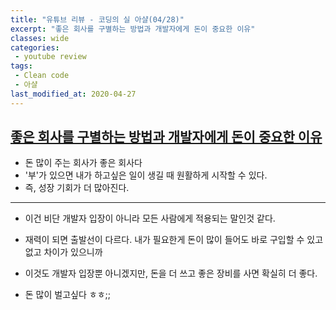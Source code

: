 ```yaml
---
title: "유튜브 리뷰 - 코딩의 실 아샬(04/28)"
excerpt: "좋은 회사를 구별하는 방법과 개발자에게 돈이 중요한 이유"
classes: wide
categories:
 - youtube review
tags:
 - Clean code
 - 아샬
last_modified_at: 2020-04-27
---
```




## [좋은 회사를 구별하는 방법과 개발자에게 돈이 중요한 이유](https://youtu.be/_3lYytwsVBE)

* 돈 많이 주는 회사가 좋은 회사다
* '부'가 있으면 내가 하고싶은 일이 생길 때 원활하게 시작할 수 있다.
* 즉, 성장 기회가 더 많아진다.

---

* 이건 비단 개발자 입장이 아니라 모든 사람에게 적용되는 말인것 같다.

* 재력이 되면 출발선이 다르다. 내가 필요한게 돈이 많이 들어도 바로 구입할 수 있고 없고 차이가 있으니까
* 이것도 개발자 입장뿐 아니겠지만, 돈을 더 쓰고 좋은 장비를 사면 확실히 더 좋다.
* 돈 많이 벌고싶다 ㅎㅎ;;

